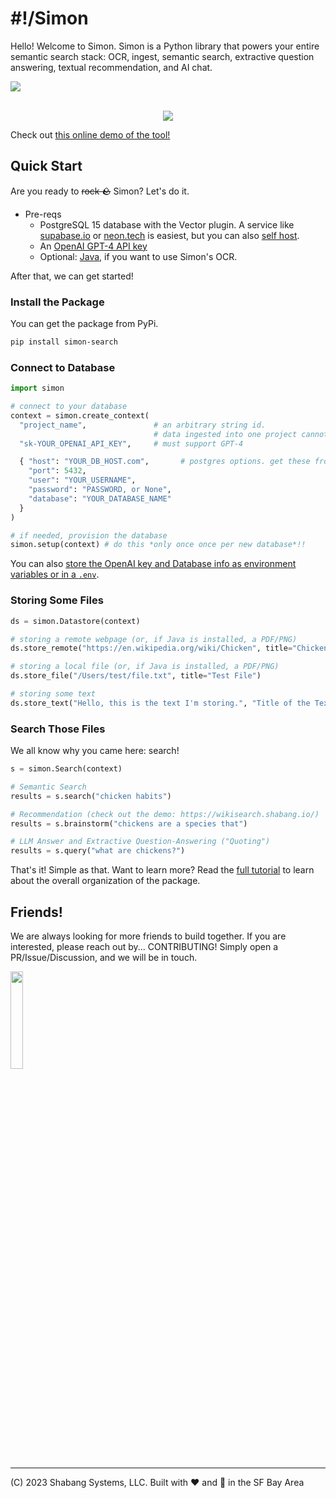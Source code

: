 # #!/Simon
Hello! Welcome to Simon. Simon is a Python library that powers your entire semantic search stack: OCR, ingest, semantic search, extractive question answering, textual recommendation, and AI chat.

<div style="display: flex; align-items: center; width: 100%">
<img src="https://badge.fury.io/py/simon-search.svg"/>
</div>
<br />
<p align="center">
  <img src="https://i.imgur.com/lIn55Ck.png" />
</p>

Check out [this online demo of the tool!](https://wikisearch.shabang.io/)

## Quick Start
Are you ready to ~~rock 🪨~~ Simon? Let's do it.

- Pre-reqs
    - PostgreSQL 15 database with the Vector plugin. A service like [supabase.io]() or [neon.tech]() is easiest, but you can also [self host](https://github.com/Shabang-Systems/simon/wiki/Detailed-Setup-Guide#database-and-credentials).
    - An [OpenAI GPT-4 API key](https://platform.openai.com/account/api-keys)
    - Optional: [Java](https://github.com/Shabang-Systems/simon/wiki/Detailed-Setup-Guide#java), if you want to use Simon's OCR.

After that, we can get started!

### Install the Package
You can get the package from PyPi.

```bash
pip install simon-search
```

### Connect to Database

```python
import simon

# connect to your database
context = simon.create_context(
  "project_name",               # an arbitrary string id.
                                # data ingested into one project cannot be searched in another.
  "sk-YOUR_OPENAI_API_KEY",     # must support GPT-4

  { "host": "YOUR_DB_HOST.com",       # postgres options. get these from your postgres provider.
    "port": 5432,
    "user": "YOUR_USERNAME",
    "password": "PASSWORD, or None",
    "database": "YOUR_DATABASE_NAME"
  }
)

# if needed, provision the database
simon.setup(context) # do this *only once once per new database*!!
```

You can also [store the OpenAI key and Database info as environment variables or in a `.env`](https://github.com/Shabang-Systems/simon/wiki/Detailed-Setup-Guide#set-environment-variables).

### Storing Some Files

```python
ds = simon.Datastore(context)

# storing a remote webpage (or, if Java is installed, a PDF/PNG)
ds.store_remote("https://en.wikipedia.org/wiki/Chicken", title="Chickens")

# storing a local file (or, if Java is installed, a PDF/PNG)
ds.store_file("/Users/test/file.txt", title="Test File")

# storing some text
ds.store_text("Hello, this is the text I'm storing.", "Title of the Text", "{metadata: can go here}")
```

<!-- We also have advanced ingestors and lower level APIs to bulk read lots of data; check out [the ingest recipes folder](https://github.com/Shabang-Systems/simon/tree/main/examples/ingest) for tutorials on how to store everything from S3 buckets to Google Drive files. -->

### Search Those Files
We all know why you came here: search!

```python
s = simon.Search(context)

# Semantic Search
results = s.search("chicken habits")

# Recommendation (check out the demo: https://wikisearch.shabang.io/)
results = s.brainstorm("chickens are a species that")

# LLM Answer and Extractive Question-Answering ("Quoting")
results = s.query("what are chickens?")
```

That's it! Simple as that. Want to learn more? Read the [full tutorial](https://github.com/Shabang-Systems/simon/blob/main/examples/tutorial.py) to learn about the overall organization of the package.

<!-- Check out the [the examples folder](https://github.com/Shabang-Systems/simon/tree/main/examples/) for diving deep into Simon---speeding up your ingest, building a minimal REST-API, or fine tuning the LLM outputs: anything under the sun! -->

## Friends!
We are always looking for more friends to build together. If you are interested, please reach out by... CONTRIBUTING! Simply open a PR/Issue/Discussion, and we will be in touch.

<img src="https://mktdplp102wuda.azureedge.net/org-f4f78f7fa763412990f7f7ed79822b61/ba042d2e-95c0-ec11-983e-000d3a33908e/B2tXV68nr_6lraxPmSTeJsZ0O366bCH3mVOxHcDfKcY%21" width="20%"/>

---

(C) 2023 Shabang Systems, LLC. Built with ❤️ and 🥗 in the SF Bay Area

